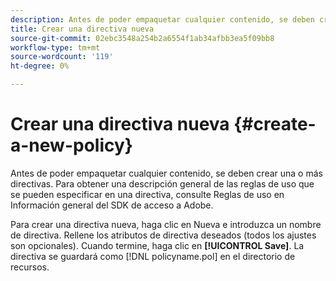 ```yaml
---
description: Antes de poder empaquetar cualquier contenido, se deben crear una o más directivas. Para obtener una descripción general de las reglas de uso que se pueden especificar en una directiva, consulte Reglas de uso en Información general del SDK de acceso a Adobe.
title: Crear una directiva nueva
source-git-commit: 02ebc3548a254b2a6554f1ab34afbb3ea5f09bb8
workflow-type: tm+mt
source-wordcount: '119'
ht-degree: 0%

---
```


# Crear una directiva nueva {#create-a-new-policy}

Antes de poder empaquetar cualquier contenido, se deben crear una o más directivas. Para obtener una descripción general de las reglas de uso que se pueden especificar en una directiva, consulte Reglas de uso en Información general del SDK de acceso a Adobe.

Para crear una directiva nueva, haga clic en Nueva e introduzca un nombre de directiva. Rellene los atributos de directiva deseados (todos los ajustes son opcionales). Cuando termine, haga clic en **[!UICONTROL Save]**. La directiva se guardará como [!DNL policyname.pol] en el directorio de recursos.
